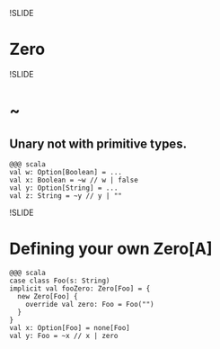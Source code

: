 !SLIDE
# Zero

!SLIDE
# ~
## Unary not with primitive types.

    @@@ scala
    val w: Option[Boolean] = ...
    val x: Boolean = ~w // w | false
    val y: Option[String] = ...
    val z: String = ~y // y | ""
    
!SLIDE
# Defining your own Zero[A]

    @@@ scala
    case class Foo(s: String)
    implicit val fooZero: Zero[Foo] = {
      new Zero[Foo] { 
        override val zero: Foo = Foo("")
      }
    }
    val x: Option[Foo] = none[Foo]
    val y: Foo = ~x // x | zero

